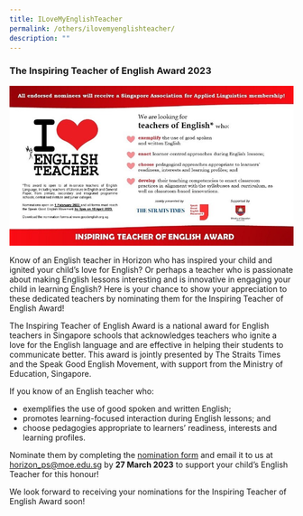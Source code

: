 ```yaml
---
title: ILoveMyEnglishTeacher
permalink: /others/ilovemyenglishteacher/
description: ""
---
```

### The Inspiring Teacher of English Award 2023

![](/images/Announcements/ilovemyenglishteacher.jpg)

Know of an English teacher in Horizon who has inspired your child and ignited your child’s love for English? Or perhaps a teacher who is passionate about making English lessons interesting and is innovative in engaging your child in learning English? Here is your chance to show your appreciation to these dedicated teachers by nominating them for the Inspiring Teacher of English Award!

The Inspiring Teacher of English Award is a national award for English teachers in Singapore schools that acknowledges teachers who ignite a love for the English language and are effective in helping their students to communicate better. This award is jointly presented by The Straits Times and the Speak Good English Movement, with support from the Ministry of Education, Singapore.

If you know of an English teacher who:
*  exemplifies the use of good spoken and written English;
*  promotes learning-focused interaction during English lessons; and
*  choose pedagogies appropriate to learners’ readiness, interests and learning profiles.

Nominate them by completing the [nomination form](http://goodenglish.org.sg/inspiring-teacher-of-english-award/nomination-information) and email it to us at horizon_ps@moe.edu.sg by **27 March 2023** to support your child’s English Teacher for this honour!

We look forward to receiving your nominations for the Inspiring Teacher of English Award soon!
